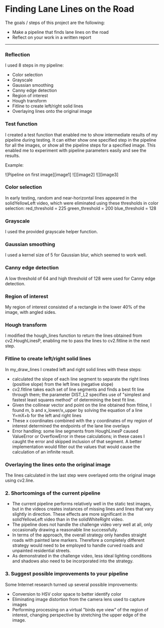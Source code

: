 # **Finding Lane Lines on the Road**

The goals / steps of this project are the following:
* Make a pipeline that finds lane lines on the road
* Reflect on your work in a written report

---

### Reflection

I used 8 steps in my pipeline:
* Color selection
* Grayscale
* Gaussian smoothing
* Canny edge detection
* Region of interest
* Hough transform
* Fitline to create left/right solid lines
* Overlaying lines onto the original image

### Test function
I created a test function that enabled me to show intermediate results of my pipeline during testing. It can either show one specified step in the pipeline for all the images, or show all the pipeline steps for a specified image. This enabled me to experiment with pipeline parameters easily and see the results.

Example:

![Pipeline on first image][image1] ![][image2] ![][image3]

### Color selection
In early testing, random and near-horizontal lines appeared in the solidYellowLeft video, which were eliminated using these thresholds in color selection:
red_threshold = 225
green_threshold = 200
blue_threshold = 128

### Grayscale
I used the provided grayscale helper function.

### Gaussian smoothing
I used a kernel size of 5 for Gaussian blur, which seemed to work well.

### Canny edge detection
A low threshold of 64 and high threshold of 128 were used for Canny edge detection.

### Region of interest
My region of interest consisted of a rectangle in the lower 40% of the image, with angled sides.

### Hough transform
I modified the hough_lines function to return the lines obtained from cv2.HoughLinesP, enabling me to pass the lines to cv2.fitline in the next step.

### Fitline to create left/right solid lines
In my_draw_lines I created left and right solid lines with these steps:
* calculated the slope of each line segment to separate the right lines (positive slope) from the left lines (negative slope)
* cv2.fitline takes each set of line segments and finds a best fit line through them; the parameter DIST_L2 specifies use of "simplest and fastest least squares method" of determining the best fit line.
* Given the collinear vector and point on the line obtained from fitline, I found m, b and x_lower/x_upper by solving the equation of a line Y=mX+b for the left and right lines
* These x coordinates combined with the y coordinates of my region of interest determined the endpoints of the lane line overlays
* Error handling: some line segments from HoughLinesP caused ValueError or OverflowError in these calculations; in these cases I caught the error and skipped inclusion of that segment. A better implementation would filter out the values that would cause the calculation of an infinite result.

### Overlaying the lines onto the original image
The lines calculated in the last step were overlayed onto the original image using cv2.line.

### 2. Shortcomings of the current pipeline
* The current pipeline performs relatively well in the static test images, but in the videos creates instances of missing lines and lines that vary slightly in direction. These effects are more significant in the solidYellowLeft video than in the solidWhiteRight video.
* The pipeline does not handle the challenge video very well at all, only occasionally drawing a reasonable line successfully.
* In terms of the approach, the overall strategy only handles straight roads with painted lane markers. Therefore a completely different strategy would need to be employed to handle curved roads and unpainted residential streets.
* As demonstrated in the challenge video, less ideal lighting conditions and shadows also need to be incorporated into the strategy.

### 3. Suggest possible improvements to your pipeline
Some Internet research turned up several possible improvements:
* Conversion to HSV color space to better identify color
* Eliminating image distortion from the camera lens used to capture images
* Performing processing on a virtual "birds eye view" of the region of interest, changing perspective by stretching the upper edge of the image.
